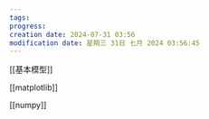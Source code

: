 ```yaml
---
tags: 
progress: 
creation date: 2024-07-31 03:56
modification date: 星期三 31日 七月 2024 03:56:45
---
```

[[基本模型]]

[[matplotlib]]

[[numpy]]